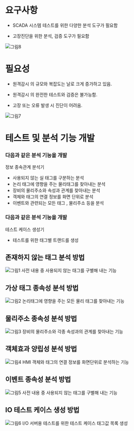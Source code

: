 # 요구사항 
- SCADA 시스템  테스트를  위한  다양한  분석  도구가  필요함

- 고장진단을 위한  분석,  검증  도구가  필요함

![그림8](https://user-images.githubusercontent.com/57141105/101866058-3dff5980-3bbb-11eb-96aa-f3b312285f53.png)

# 필요성
- 원격감시 의 규모와 복잡도는 날로 크게 증가하고 있음.
       
- 원격감시 의 완전한 테스트와 검증은 불가능함.

- 고장 또는 오류 발생 시 진단이 어려움.

![그림7](https://user-images.githubusercontent.com/57141105/101866057-3cce2c80-3bbb-11eb-9ed8-847f148a8666.png)

# 테스트 및 분석 기능 개발
### 다음과 같은 분석 기능을 개발
 정보 종속관계 분석기
- 사용되지 않는 실 태그를 구분하는 분석 
- 논리 태그에 영향을 주는 물리태그를 찾아내는 분석
- 장비의 물리주소와 속성과 관계를 찾아내는 분석
- 객체와 태그의 연결 정보를 화면 단위로 분석
- 이벤트와 관련되는 모든 태그 , 물리주소 등을 분석

### 다음과 같은 분석 기능을 개발
 테스트 케이스 생성기
- 테스트를 위한 태그별 트랜드를 생성

## 존재하지 않는 태그 분석 방법
![그림1](https://user-images.githubusercontent.com/57141105/101865397-7ef66e80-3bb9-11eb-80ee-16dfbb392e02.png)
사전 내용 중 사용되지 않는 태그를 구별해 내는 기능


## 가상 태그 종속성 분석 방법
![그림2](https://user-images.githubusercontent.com/57141105/101865641-2c698200-3bba-11eb-9b04-8ff84746c45b.png)
논리태그에 영향을 주는 모든 물리 태그를 찾아내는 기능 


## 물리주소 종속성 분석 방법
![그림3](https://user-images.githubusercontent.com/57141105/101865691-558a1280-3bba-11eb-89d3-de3105e14619.png)
장비의 물리주소와 각종 속성과의 관계를 찾아내는 기능


## 객체효과 양립성 분석 방법
![그림4](https://user-images.githubusercontent.com/57141105/101865745-7a7e8580-3bba-11eb-9205-f67736e4e666.png)
HMI 객체와 태그의 연결 정보를 화면단위로 분석하는 기능


## 이벤트 종속성 분석 방법
![그림5](https://user-images.githubusercontent.com/57141105/101865853-b9144000-3bba-11eb-93dc-6e1014e3cfca.png)
사전 내용 중 사용되지 않는 태그를 구별해 내는 기능

## IO 테스트 케이스 생성 방법
![그림6](https://user-images.githubusercontent.com/57141105/101865896-d517e180-3bba-11eb-9ebd-247b9477f48a.png)
I/O 서버용 테스트를 위한 테스트 케이스 태그값 목록 생성
